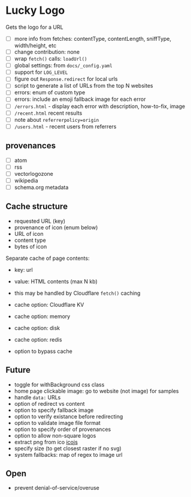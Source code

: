 # Lucky Logo

Gets the logo for a URL

- [ ] more info from fetches: contentType, contentLength, sniffType, width/height, etc
- [ ] change contribution: none
- [ ] wrap `fetch()` calls: `loadUrl()`
- [ ] global settings: from `docs/_config.yaml`
- [ ] support for `LOG_LEVEL`
- [ ] figure out `Response.redirect` for local urls
- [ ] script to generate a list of URLs from the top N websites
- [ ] errors: enum of custom type
- [ ] errors: include an emoji fallback image for each error
- [ ] `/errors.html` - display each error with description, how-to-fix, image
- [ ] `/recent.html` recent results
- [ ] note about `referrerpolicy=origin`
- [ ] `/users.html` - recent users from referrers

## provenances

- [ ] atom
- [ ] rss
- [ ] vectorlogozone
- [ ] wikipedia
- [ ] schema.org metadata

## Cache structure

- requested URL (key)
- provenance of icon (enum below)
- URL of icon
- content type
- bytes of icon

Separate cache of page contents:
- key: url
- value: HTML contents (max N kb)
- this may be handled by Cloudflare `fetch()` caching

- cache option: Cloudflare KV
- cache option: memory
- cache option: disk
- cache option: redis
- option to bypass cache

## Future

- toggle for withBackground css class
- home page clickable image: go to website (not image) for samples
- handle `data:` URLs
- option of redirect vs content
- option to specify fallback image
- option to verify existance before redirecting
- option to validate image file format
- option to specify order of provenances
- option to allow non-square logos
- extract png from ico [icojs](https://www.npmjs.com/package/icojs)
- specify size (to get closest raster if no svg)
- system fallbacks: map of regex to image url

## Open

- prevent denial-of-service/overuse
